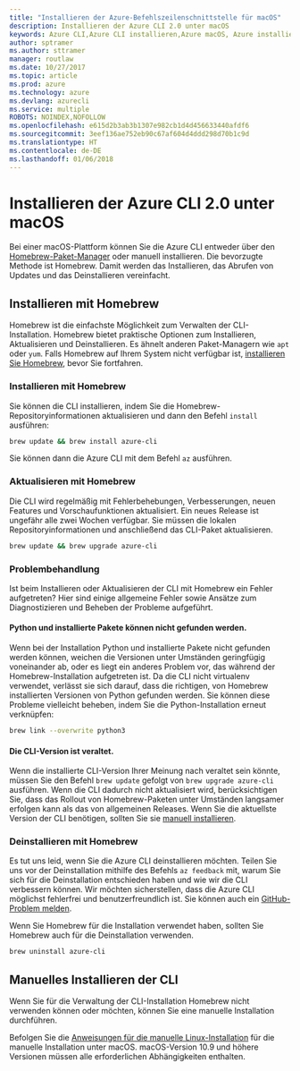 ```yaml
---
title: "Installieren der Azure-Befehlszeilenschnittstelle für macOS"
description: Installieren der Azure CLI 2.0 unter macOS
keywords: Azure CLI,Azure CLI installieren,Azure macOS, Azure installieren macOS
author: sptramer
ms.author: sttramer
manager: routlaw
ms.date: 10/27/2017
ms.topic: article
ms.prod: azure
ms.technology: azure
ms.devlang: azurecli
ms.service: multiple
ROBOTS: NOINDEX,NOFOLLOW
ms.openlocfilehash: e615d2b3ab3b1307e982cb1d4d456633440afdf6
ms.sourcegitcommit: 3eef136ae752eb90c67af604d4ddd298d70b1c9d
ms.translationtype: HT
ms.contentlocale: de-DE
ms.lasthandoff: 01/06/2018
---
```

# <a name="install-azure-cli-20-on-macos"></a>Installieren der Azure CLI 2.0 unter macOS

Bei einer macOS-Plattform können Sie die Azure CLI entweder über den [Homebrew-Paket-Manager](http://brew.sh) oder manuell installieren. Die bevorzugte Methode ist Homebrew. Damit werden das Installieren, das Abrufen von Updates und das Deinstallieren vereinfacht.

## <a name="use-homebrew-to-install"></a>Installieren mit Homebrew

Homebrew ist die einfachste Möglichkeit zum Verwalten der CLI-Installation. Homebrew bietet praktische Optionen zum Installieren, Aktualisieren und Deinstallieren. Es ähnelt anderen Paket-Managern wie `apt` oder `yum`.
Falls Homebrew auf Ihrem System nicht verfügbar ist, [installieren Sie Homebrew](https://docs.brew.sh/Installation.html), bevor Sie fortfahren.

### <a name="install-with-homebrew"></a>Installieren mit Homebrew

Sie können die CLI installieren, indem Sie die Homebrew-Repositoryinformationen aktualisieren und dann den Befehl `install` ausführen:

```bash
brew update && brew install azure-cli
```

Sie können dann die Azure CLI mit dem Befehl `az` ausführen.

### <a name="update-with-homebrew"></a>Aktualisieren mit Homebrew

Die CLI wird regelmäßig mit Fehlerbehebungen, Verbesserungen, neuen Features und Vorschaufunktionen aktualisiert. Ein neues Release ist ungefähr alle zwei Wochen verfügbar. Sie müssen die lokalen Repositoryinformationen und anschließend das CLI-Paket aktualisieren.

```bash
brew update && brew upgrade azure-cli
```

### <a name="troubleshooting"></a>Problembehandlung

Ist beim Installieren oder Aktualisieren der CLI mit Homebrew ein Fehler aufgetreten? Hier sind einige allgemeine Fehler sowie Ansätze zum Diagnostizieren und Beheben der Probleme aufgeführt.

#### <a name="unable-to-find-python-or-installed-packages"></a>Python und installierte Pakete können nicht gefunden werden.

Wenn bei der Installation Python und installierte Pakete nicht gefunden werden können, weichen die Versionen unter Umständen geringfügig voneinander ab, oder es liegt ein anderes Problem vor, das während der Homebrew-Installation aufgetreten ist. Da die CLI nicht virtualenv verwendet, verlässt sie sich darauf, dass die richtigen, von Homebrew installierten Versionen von Python gefunden werden. Sie können diese Probleme vielleicht beheben, indem Sie die Python-Installation erneut verknüpfen:

```bash
brew link --overwrite python3
```

#### <a name="the-cli-version-is-out-of-date"></a>Die CLI-Version ist veraltet.

Wenn die installierte CLI-Version Ihrer Meinung nach veraltet sein könnte, müssen Sie den Befehl `brew update` gefolgt von `brew upgrade azure-cli` ausführen. Wenn die CLI dadurch nicht aktualisiert wird, berücksichtigen Sie, dass das Rollout von Homebrew-Paketen unter Umständen langsamer erfolgen kann als das von allgemeinen Releases. Wenn Sie die aktuellste Version der CLI benötigen, sollten Sie sie [manuell installieren](#manage-the-cli-manually).

### <a name="uninstall-with-homebrew"></a>Deinstallieren mit Homebrew

Es tut uns leid, wenn Sie die Azure CLI deinstallieren möchten. Teilen Sie uns vor der Deinstallation mithilfe des Befehls `az feedback` mit, warum Sie sich für die Deinstallation entschieden haben und wie wir die CLI verbessern können. Wir möchten sicherstellen, dass die Azure CLI möglichst fehlerfrei und benutzerfreundlich ist. Sie können auch ein [GitHub-Problem melden](https://github.com/Azure/azure-cli/issues).

Wenn Sie Homebrew für die Installation verwendet haben, sollten Sie Homebrew auch für die Deinstallation verwenden.

```bash
brew uninstall azure-cli
```

## <a name="install-the-cli-manually"></a>Manuelles Installieren der CLI

Wenn Sie für die Verwaltung der CLI-Installation Homebrew nicht verwenden können oder möchten, können Sie eine manuelle Installation durchführen.

Befolgen Sie die [Anweisungen für die manuelle Linux-Installation](install-azure-cli-linux.md) für die manuelle Installation unter macOS. macOS-Version 10.9 und höhere Versionen müssen alle erforderlichen Abhängigkeiten enthalten.
